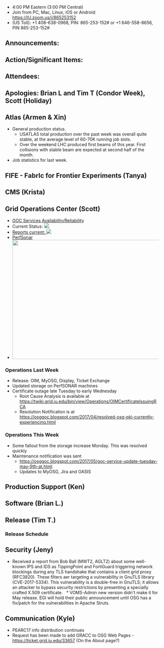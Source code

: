    * 4:00 PM Eastern (3:00 PM Central)
   * Join from PC, Mac, Linux, iOS or Android: https://IU.zoom.us/j/865253152
   * (US Toll): +1 408-638-0968, PIN: 865-253-152# or +1 646-558-8656, PIN 865-253-152#

## Announcements: 

## Action/Significant Items: 

## Attendees: 

## Apologies: Brian L and Tim T (Condor Week), Scott (Holiday)

## Atlas (Armen & Xin)
   * General production status. 
      * USATLAS total production over the past week was overall quite stable, at the average level of 60-70K running job slots.
      * Over the weekend LHC produced first beams of this year. First collisions with stable beam are expected at second half of the month.
   * Job statistics for last week.


## FIFE - FabrIc for Frontier Experiments (Tanya)

## CMS (Krista)

## Grid Operations Center (Scott)
   * [GOC Services Availability/Reliability](http://tinyurl.com/pre26vw)
   * Current Status: [<img src="http://monitor.grid.iu.edu/availability/production_status.png">](http://monitor.grid.iu.edu/availability/production.html)
   * <a href="http://reports.grid.iu.edu/reports/">Reports current: <img src="http://steige.grid.iu.edu/steige/status_reports.png"></a>
   * [PerfSonar](http://maddash.aglt2.org/maddash-webui/index.cgi?dashboard=OSG\%20Grid\%20Operations\%20Center\%20Test\%20Mesh\%20Config)
   * <img src="http://osg-flock.grid.iu.edu/monitoring/condor/condor_7day.png" width='630' height='390'  /><br>

### Operations Last Week
  * Release. OIM, MyOSG, Display, Ticket Exchange
  * Updated storage on PerfSONAR machines
  * Certificate outage late Tuesday to early Wednesday
     * Root Cause Analysis is available at https://twiki.grid.iu.edu/bin/view/Operations/OIMCertificateIssuingRCA
     * Resolution Notification is at https://osggoc.blogspot.com/2017/04/resolved-osg-pki-currently-experiencing.html

### Operations This Week
   * Some fallout from the storage increase Monday. This was resolved quickly 
   * Maintenance notification was sent
      * https://osggoc.blogspot.com/2017/05/goc-service-update-tuesday-may-9th-at.html
      * Updates to MyOSG, Jira and OASIS

## Production Support (Ken)

## Software (Brian L.)


## Release (Tim T.)
### Release Schedule

## Security (Jeny)
   * Received a report from Bob Ball (MWT2, AGLT2) about some well-known IPS and IDS as TippingPoint and FortiGuard triggering network blockings during any TLS handshake that contains a client grid proxy (RFC3820). These filters aer targeting a vulnerability in GnuTLS library (CVE-2017-5334). This vulnerability is a double-free in GnuTLS; it allows an attacker to bypass security restrictions by presenting a specially crafted X.509 certificate. 
   * VOMS-Admin new version didn't make it for May release. EGI will hold their public announcement until OSG has a fix/patch for the vulnerabilities in Apache Struts.

## Communication (Kyle)
   * PEARC17 info distribution continues
   * Request has been made to add GRACC to OSG Web Pages - https://ticket.grid.iu.edu/33657 (On the About page?)
